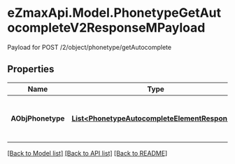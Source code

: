 # eZmaxApi.Model.PhonetypeGetAutocompleteV2ResponseMPayload
Payload for POST /2/object/phonetype/getAutocomplete

## Properties

Name | Type | Description | Notes
------------ | ------------- | ------------- | -------------
**AObjPhonetype** | [**List&lt;PhonetypeAutocompleteElementResponse&gt;**](PhonetypeAutocompleteElementResponse.md) | An array of Phonetype autocomplete element response. | 

[[Back to Model list]](../README.md#documentation-for-models) [[Back to API list]](../README.md#documentation-for-api-endpoints) [[Back to README]](../README.md)

